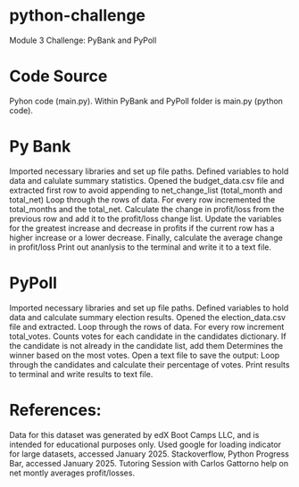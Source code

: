 # python-challenge
Module 3 Challenge: PyBank and PyPoll
# Code Source
Pyhon code (main.py). Within PyBank and PyPoll folder is main.py (python code).
# Py Bank
Imported necessary libraries and set up file paths.
Defined variables to hold data and calulate summary statistics.
Opened the budget_data.csv file and extracted first row to avoid appending to net_change_list (total_month and total_net)
Loop through the rows of data. For every row incremented the total_months and the total_net.
Calculate the change in profit/loss from the previous row and add it to the profit/loss change list.
Update the variables for the greatest increase and decrease in profits if the current row has a higher increase or a lower decrease.
Finally, calculate the average change in profit/loss
Print out ananlysis to the terminal and write it to a text file.
# PyPoll
Imported necessary libraries and set up file paths.
Defined variables to hold data and calculate summary election results.
Opened the election_data.csv file and extracted. 
Loop through the rows of data. For every row increment total_votes. 
Counts votes for each candidate in the candidates dictionary.
If the candidate is not already in the candidate list, add them
Determines the winner based on the most votes.
Open a text file to save the output: 
Loop through the candidates and calculate their percentage of votes.
Print results to terminal and write results to text file.
# References:
Data for this dataset was generated by edX Boot Camps LLC, and is intended for educational purposes only.
Used google for loading indicator for large datasets, accessed January 2025.
Stackoverflow, Python Progress Bar, accessed January 2025.
Tutoring Session with Carlos Gattorno help on net montly averages profit/losses.
